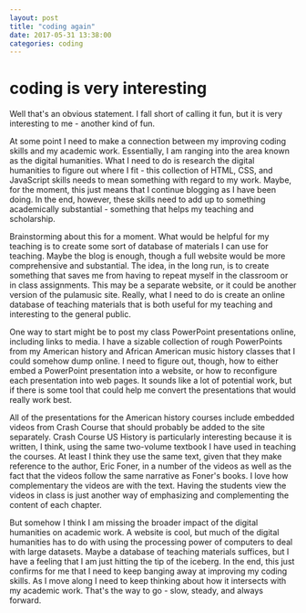 ```yaml
---
layout: post
title: "coding again"
date: 2017-05-31 13:38:00
categories: coding
---
```


# coding is very interesting

Well that's an obvious statement. I fall short of calling it fun, but it is very interesting to me - another kind of fun.

At some point I need to make a connection between my improving coding skills and my academic work. Essentially, I am ranging into the area known as the digital humanities. What I need to do is research the digital humanities to figure out where I fit - this collection of HTML, CSS, and JavaScript skills needs to mean something with regard to my work. Maybe, for the moment, this just means that I continue blogging as I have been doing. In the end, however, these skills need to add up to something academically substantial - something that helps my teaching and scholarship.

Brainstorming about this for a moment. What would be helpful for my teaching is to create some sort of database of materials I can use for teaching. Maybe the blog is enough, though a full website would be more comprehensive and substantial. The idea, in the long run, is to create something that saves me from having to repeat myself in the classroom or in class assignments. This may be a separate website, or it could be another version of the pulamusic site. Really, what I need to do is create an online database of teaching materials that is both useful for my teaching and interesting to the general public.

One way to start might be to post my class PowerPoint presentations online, including links to media. I have a sizable collection of rough PowerPoints from my American history and African American music history classes that I could somehow dump online. I need to figure out, though, how to either embed a PowerPoint presentation into a website, or how to reconfigure each presentation into web pages. It sounds like a lot of potential work, but if there is some tool that could help me convert the presentations that would really work best.

All of the presentations for the American history courses include embedded videos from Crash Course that should probably be added to the site separately. Crash Course US History is particularly interesting because it is written, I think, using the same two-volume textbook I have used in teaching the courses. At least I think they use the same text, given that they make reference to the author, Eric Foner, in a number of the videos as well as the fact that the videos follow the same narrative as Foner's books. I love how complementary the videos are with the text. Having the students view the videos in class is just another way of emphasizing and complementing the content of each chapter.

But somehow I think I am missing the broader impact of the digital humanities on academic work. A website is cool, but much of the digital humanities has to do with using the processing power of computers to deal with large datasets. Maybe a database of teaching materials suffices, but I have a feeling that I am just hitting the tip of the iceberg. In the end, this just confirms for me that I need to keep banging away at improving my coding skills. As I move along I need to keep thinking about how it intersects with my academic work. That's the way to go - slow, steady, and always forward.
